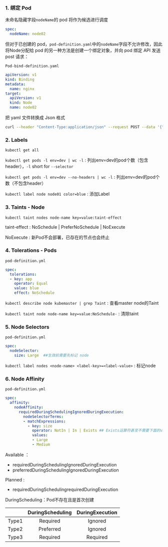### 1. 绑定 Pod

未命名隐藏字段`nodeName`的 pod 将作为候选进行调度

```yaml
spec:
  nodeName: node02
```

但对于已创建的 pod，`pod-definition.yaml`中的`nodeName`字段不允许修改，因此将Node分配给 pod 的另一种方法是创建一个绑定对象，并向 pod 绑定 API 发送 post 请求：

`Pod-bind-definition.yaml`

```yaml
apiVersion: v1
kind: Binding
metadata:
  name: nginx
target:
  apiVersion: v1
  kind: Node
  name: node02
```

把 yaml 文件转换成 Json 格式

```bash
curl --header "Content-Type:application/json" --request POST --data '{"apiVersion":"v1", "kind": "Binding", ...}' http://$SERVER/api/v1/namespaces/default/pods/$PODNAME/binding
```

### 2. Labels

`kubectl get all`

`kubectl get pods -l env=dev | wc -l` : 列出env=dev的pod个数（包含header），`-l` short for `--selector`

`kubectl get pods -l env=dev --no-headers | wc -l` : 列出env=dev的pod个数（不包含header）

`kubectl label node node01 color=blue` : 添加Label

### 3. Taints - Node

`kubectl taint nodes node-name key=value:taint-effect`

taint-effect : NoSchedule | PreferNoSchedule | NoExecute

NoExecute : 新Pod不会部署，已存在的节点也会终止

### 4. Tolerations - Pods

`pod-definition.yml`

```yaml
spec:
  tolerations:
  - key: app
    operator: Equal
    value: blue
    effect: NoSchedule
```

`kubectl describe node kubemaster | grep Taint` : 查看master node的Taint

`kubectl taint node node-name key=value:NoSchedule-` : 清除taint

### 5. Node Selectors

`pod-definition.yml`

```yaml
spec:
  nodeSelector:
    size: Large  ##生效前需要先标记 node
```

`kubectl label nodes <node-name> <label-key>=<label-value>` : 标记node

### 6. Node Affinity

`pod-definition.yml`

```yaml
spec:
  affinity:
    nodeAffinity:
      requiredDuringSchedulingIgnoredDuringExecution:
        nodeSelectorTerms:
        - matchExpressions:
          - key: size
            operator: NotIn | In | Exists ## Exists运算符甚至不需要下面的values
            values:
            - Large
            - Medium
```

Available ：

- requiredDuringSchedulingIgnoredDuringExecution
- preferredDuringSchedulingIgnoredDuringExecution

Planned :

- requiredDuringSchedulingrequiredDuringExecution

DuringScheduling：Pod不存在且是首次创建

|       | DuringScheduling | DuringExecution |
| :---: | :--------------: | :-------------: |
| Type1 |     Required     |     Ignored     |
| Type2 |    Preferred     |     Ignored     |
| Type3 |     Required     |    Required     |